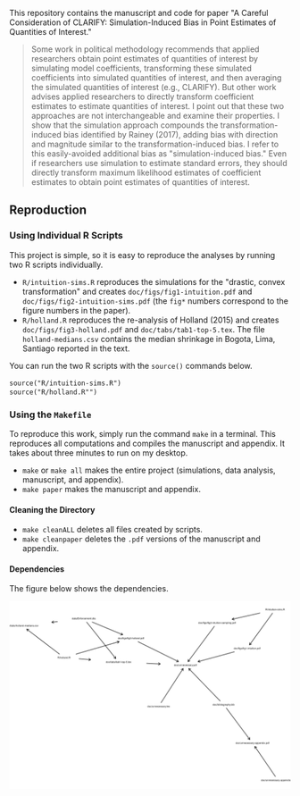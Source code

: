 This repository contains the manuscript and code for paper "A Careful Consideration of CLARIFY: Simulation-Induced Bias in Point Estimates of Quantities of Interest."

> Some work in political methodology recommends that applied researchers obtain point estimates of quantities of interest by simulating model coefficients, transforming these simulated coefficients into simulated quantities of interest, and then averaging the simulated quantities of interest (e.g., CLARIFY). But other work advises applied researchers to directly transform coefficient estimates to estimate quantities of interest. I point out that these two approaches are not interchangeable and examine their properties. I show that the simulation approach compounds the transformation-induced bias identified by Rainey (2017), adding bias with direction and magnitude similar to the transformation-induced bias. I refer to this easily-avoided additional bias as "simulation-induced bias." Even if researchers use simulation to estimate standard errors, they should directly transform maximum likelihood estimates of coefficient estimates to obtain point estimates of quantities of interest.

## Reproduction

### Using Individual R Scripts

This project is simple, so it is easy to reproduce the analyses by running two R scripts individually.

- `R/intuition-sims.R` reproduces the simulations for the "drastic, convex transformation" and creates `doc/figs/fig1-intuition.pdf` and `doc/figs/fig2-intuition-sims.pdf` (the `fig*` numbers correspond to the figure numbers in the paper).
- `R/holland.R` reproduces the re-analysis of Holland (2015) and creates `doc/figs/fig3-holland.pdf` and `doc/tabs/tab1-top-5.tex`. The file `holland-medians.csv` contains the median shrinkage in Bogota, Lima, Santiago reported in the text.

You can run the two R scripts with the `source()` commands below.

```
source("R/intuition-sims.R")
source("R/holland.R"")
```

### Using the `Makefile`

To reproduce this work, simply run the command `make` in a terminal. This reproduces all computations and compiles the manuscript and appendix. It takes about three minutes to run on my desktop.

- `make` or `make all` makes the entire project (simulations, data analysis, manuscript, and appendix).
- `make paper` makes the manuscript and appendix.

#### Cleaning the Directory

- `make cleanALL` deletes all files created by scripts. 
- `make cleanpaper` deletes the `.pdf` versions of the manuscript and appendix. 

#### Dependencies

The figure below shows the dependencies.

![](makefile-dag.png)
